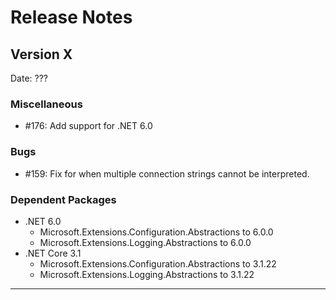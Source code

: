 # Release Notes

## Version X

Date: ???

### Miscellaneous

- #176: Add support for .NET 6.0

### Bugs

- #159: Fix for when multiple connection strings cannot be interpreted.

### Dependent Packages

- .NET 6.0
  - Microsoft.Extensions.Configuration.Abstractions to 6.0.0
  - Microsoft.Extensions.Logging.Abstractions to 6.0.0
- .NET Core 3.1
  - Microsoft.Extensions.Configuration.Abstractions to 3.1.22
  - Microsoft.Extensions.Logging.Abstractions to 3.1.22

---


